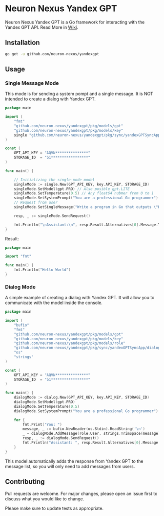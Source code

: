 # Neuron Nexus Yandex GPT

Neuron Nexus Yandex GPT is a Go framework for interacting with the Yandex GPT API. Read More in [Wiki](https://github.com/neuron-nexus/yandexgpt/wiki).

## Installation



```bash
go get -u github.com/neuron-nexus/yandexgpt
```

## Usage

### Single Message Mode

This mode is for sending a system pompt and a single message. It is NOT intended to create a dialog with Yandex GPT.

```go
package main

import (
	"fmt"
	"github.com/neuron-nexus/yandexgpt/pkg/models/gpt"
	"github.com/neuron-nexus/yandexgpt/pkg/models/key"
	single "github.com/neuron-nexus/yandexgpt/pkg/sync/yandexGPTSyncApp/message"
)

const (
	GPT_API_KEY = "AQVN***************"
	STORAGE_ID  = "b1*****************"
)

func main() {

    // Initializing the single-mode model
	singleMode := single.New(GPT_API_KEY, key.API_KEY, STORAGE_ID)
	singleMode.SetModel(gpt.PRO) // Also posible gpt.LITE
	singleMode.SetTemperature(0.5) // Any float64 nubmer from 0 to 1
	singleMode.SetSystemPrompt("You are a professional Go programmer") // Any system prompt
    // Request from user
	singleMode.SetSingleMessage("Write a program in Go that outputs \"Hello World\" to the console") 

	resp, _ := singleMode.SendRequest()

	fmt.Println("\nAssistant:\n", resp.Result.Alternatives[0].Message.Text)
}
```

Result:
```go
package main

import "fmt"

func main() {
    fmt.Println("Hello World")
}
```
### Dialog Mode
A simple example of creating a dialog with Yandex GPT. It will allow you to communicate with the model inside the console.
```go
package main

import (
	"bufio"
	"fmt"
	"github.com/neuron-nexus/yandexgpt/pkg/models/gpt"
	"github.com/neuron-nexus/yandexgpt/pkg/models/key"
	"github.com/neuron-nexus/yandexgpt/pkg/models/role"
	"github.com/neuron-nexus/yandexgpt/pkg/sync/yandexGPTSyncApp/dialog"
	"os"
	"strings"
)

const (
	GPT_API_KEY = "AQVN***************"
	STORAGE_ID  = "b1*****************"
)

func main() {
	dialogMode := dialog.New(GPT_API_KEY, key.API_KEY, STORAGE_ID)
	dialogMode.SetModel(gpt.PRO)
	dialogMode.SetTemperature(0.5)
	dialogMode.SetSystemPrompt("You are a professional Go programmer")

	for {
		fmt.Print("You: ")
		message, _ := bufio.NewReader(os.Stdin).ReadString('\n')
		_ = dialogMode.AddMessage(role.User, strings.TrimSpace(message))
		resp, _ := dialogMode.SendRequest()
		fmt.Println("Assistant: ", resp.Result.Alternatives[0].Message.Text)
	}
}
```
This model automatically adds the response from Yandex GPT to the message list, so you will only need to add messages from users.

## Contributing

Pull requests are welcome. For major changes, please open an issue first
to discuss what you would like to change.

Please make sure to update tests as appropriate.
